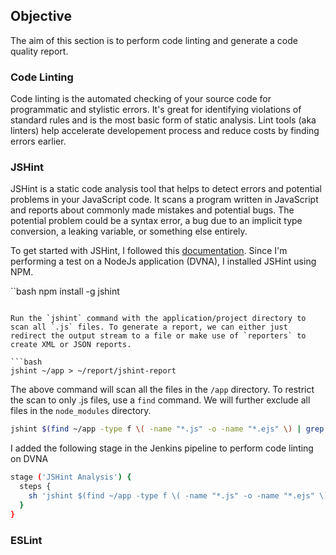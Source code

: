 ## **Objective**

The aim of this section is to perform code linting and generate a code quality report.

### **Code Linting**

Code linting is the automated checking of your source code for programmatic and stylistic errors. It's great for identifying violations of standard rules and is the most basic form of static analysis. Lint tools (aka linters) help accelerate developement process and reduce costs by finding errors earlier.

### **JSHint**

JSHint is a static code analysis tool that helps to detect errors and potential problems in your JavaScript code. It scans a program written in JavaScript and reports about commonly made mistakes and potential bugs. The potential problem could be a syntax error, a bug due to an implicit type conversion, a leaking variable, or something else entirely.

To get started with JSHint, I followed this [documentation](https://jshint.com/docs/). Since I'm performing a test on a  NodeJs application (DVNA), I installed JSHint using NPM.

``bash
npm install -g jshint
```

Run the `jshint` command with the application/project directory to scan all `.js` files. To generate a report, we can either just redirect the output stream to a file or make use of `reporters` to create XML or JSON reports. 

```bash
jshint ~/app > ~/report/jshint-report
```

The above command will scan all the files in the `/app` directory. To restrict the scan to only .js files, use a `find` command. We will further exclude all files in the `node_modules` directory.

```bash
jshint $(find ~/app -type f \( -name "*.js" -o -name "*.ejs" \) | grep -v node_modules) > ~/reports/jshint-report
```

I added the following stage in the Jenkins pipeline to perform code linting on DVNA

```bash
stage ('JSHint Analysis') {
  steps {
    sh 'jshint $(find ~/app -type f \( -name "*.js" -o -name "*.ejs" \) | grep -v node_modules) > ~/reports/jshint-report; echo $? > /dev/null'
  }
}
```

### **ESLint**



